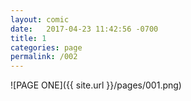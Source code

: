 ```yaml
---
layout: comic
date:   2017-04-23 11:42:56 -0700
title: 1
categories: page
permalink: /002
---
```

![PAGE ONE]({{ site.url }}/pages/001.png)
